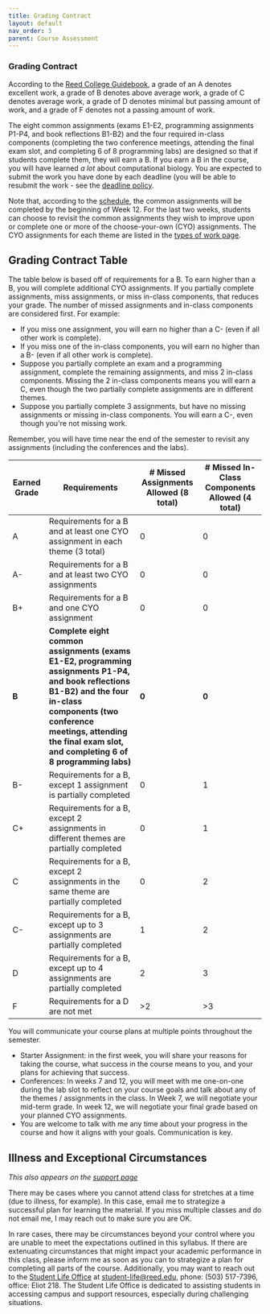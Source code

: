 ```yaml
---
title: Grading Contract
layout: default
nav_order: 3
parent: Course Assessment
---
```


### Grading Contract

According to the [Reed College Guidebook](https://www.reed.edu/guidebook/acad_pol/eval_student.html), a grade of an A denotes excellent work, a grade of B denotes above average work, a grade of C denotes average work, a grade of D denotes minimal but passing amount of work, and a grade of F denotes not a passing amount of work.

The eight common assignments (exams E1-E2, programming assignments P1-P4, and book reflections B1-B2) and the four required in-class components (completing the two conference meetings, attending the final exam slot, and completing 6 of 8 programming labs) are designed so that if students complete them, they will earn a B. If you earn a B in the course, you will have learned _a lot_ about computational biology. You are expected to submit the work you have done by each deadline (you will be able to resubmit the work - see the [deadline policy](../policies.md#deadline-policy). 

Note that, according to the [schedule](../schedule.md), the common assignments will be completed by the beginning of Week 12. For the last two weeks, students can choose to revisit the common assignments they wish to improve upon or complete one or more of the choose-your-own (CYO) assignments. The CYO assignments for each theme are listed in the [types of work page](components.md).

## Grading Contract Table

The table below is based off of requirements for a B. To earn higher than a B, you will complete additional CYO assignments. If you partially complete assignments, miss assignments, or miss in-class components, that reduces your grade. The number of missed assignments and in-class components are considered first. For example:
- If you miss one assignment, you will earn no higher than a C- (even if all other work is complete). 
- If you miss one of the in-class components, you will earn no higher than a B- (even if all other work is complete).
- Suppose you partially complete an exam and a programming assignment, complete the remaining assignments, and miss 2 in-class components. Missing the 2 in-class components means you will earn a C, even though the two partially complete assignments are in different themes.
- Suppose you partially complete 3 assignments, but have no missing assignments or missing in-class components. You will earn a C-, even though you're not missing work. 

Remember, you will have time near the end of the semester to revisit any assignments (including the conferences and the labs).

| Earned Grade | Requirements | #  Missed Assignments Allowed (8 total) | # Missed In-Class Components Allowed (4 total) |
| --- | --- | --- | --- | 
| A | Requirements for a B and at least one CYO assignment in each theme (3 total) | 0 | 0 |
| A- | Requirements for a B and at least two CYO assignments | 0 | 0 |
| B+ | Requirements for a B and one CYO assignment | 0 | 0 |
| **B** | **Complete eight common assignments (exams E1-E2, programming assignments P1-P4, and book reflections B1-B2) and the four in-class components (two conference meetings, attending the final exam slot, and completing 6 of 8 programming labs)** | **0** | **0** |
| B- | Requirements for a B, except 1 assignment is partially completed | 0 | 1 |
| C+ | Requirements for a B, except 2 assignments in different themes are partially completed | 0 | 1 |
| C | Requirements for a B, except 2 assignments in the same theme are partially completed | 0 | 2 |
| C- | Requirements for a B, except up to 3 assignments are partially completed | 1 | 2 |
| D | Requirements for a B, except up to 4 assignments are partially completed | 2 | 3 |
| F | Requirements for a D are not met | >2 | >3 |

You will communicate your course plans at multiple points throughout the semester.

- Starter Assignment: in the first week, you will share your reasons for taking the course, what success in the course means to you, and your plans for achieving that success.
- Conferences: In weeks 7 and 12, you will meet with me one-on-one during the lab slot to reflect on your course goals and talk about any of the themes / assignments in the class. In Week 7, we will negotiate your mid-term grade. In week 12, we will negotiate your final grade based on your planned CYO assignments.
- You are welcome to talk with me any time about your progress in the course and how it aligns with your goals. Communication is key.

## Illness and Exceptional Circumstances

_This also appears on the [support page](../support.md)_

There may be cases where you cannot attend class for stretches at a time (due to illness, for example). In this case, email me to strategize a successful plan for learning the material. If you miss multiple classes and do not email me, I may reach out to make sure you are OK. 

In rare cases, there may be circumstances beyond your control where you are unable to meet the expectations outlined in this syllabus. If there are extenuating circumstances that might impact your academic performance in this class, please inform me as soon as you can to strategize a plan for completing all parts of the course. Additionally, you may want to reach out to the [Student Life Office](https://www.reed.edu/student-life/) at student-life@reed.edu, phone: (503) 517-7396, office: Eliot 218. The Student Life Office is dedicated to assisting students in accessing campus and support resources, especially during challenging situations.